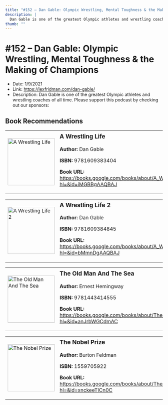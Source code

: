 ```yaml
---
title: "#152 – Dan Gable: Olympic Wrestling, Mental Toughness & the Making of Champions"
description: |
  Dan Gable is one of the greatest Olympic athletes and wrestling coaches of all time. Please support this podcast by checking out our sponsors:"
thumb: ""
---
```


# #152 – Dan Gable: Olympic Wrestling, Mental Toughness & the Making of Champions

  - Date: 1/9/2021
  - Link: https://lexfridman.com/dan-gable/
  - Description: Dan Gable is one of the greatest Olympic athletes and wrestling coaches of all time. Please support this podcast by checking out our sponsors:

## Book Recommendations

<table style="border: none;"><tr style="border: none;"><td style="border: none;"><img src="http://books.google.com/books/content?id=iMGBBgAAQBAJ&printsec=frontcover&img=1&zoom=1&edge=curl&source=gbs_api" alt="A Wrestling Life" width="150" style="vertical-align: top;"></td><td style="border: none; vertical-align: top;"><h3 style='margin-top: 5'>A Wrestling Life</h3><p><strong>Author:</strong> Dan Gable</p><p><strong>ISBN:</strong> 9781609383404</p><p><strong>Book URL:</strong> <a href="https://books.google.com/books/about/A_Wrestling_Life.html?hl=&id=iMGBBgAAQBAJ">https://books.google.com/books/about/A_Wrestling_Life.html?hl=&id=iMGBBgAAQBAJ</a></p></td></tr></table>
<table style="border: none;"><tr style="border: none;"><td style="border: none;"><img src="http://books.google.com/books/content?id=bMmnDgAAQBAJ&printsec=frontcover&img=1&zoom=1&edge=curl&source=gbs_api" alt="A Wrestling Life 2" width="150" style="vertical-align: top;"></td><td style="border: none; vertical-align: top;"><h3 style='margin-top: 5'>A Wrestling Life 2</h3><p><strong>Author:</strong> Dan Gable</p><p><strong>ISBN:</strong> 9781609384845</p><p><strong>Book URL:</strong> <a href="https://books.google.com/books/about/A_Wrestling_Life_2.html?hl=&id=bMmnDgAAQBAJ">https://books.google.com/books/about/A_Wrestling_Life_2.html?hl=&id=bMmnDgAAQBAJ</a></p></td></tr></table>
<table style="border: none;"><tr style="border: none;"><td style="border: none;"><img src="http://books.google.com/books/content?id=anJrbWGCdmAC&printsec=frontcover&img=1&zoom=1&edge=curl&source=gbs_api" alt="The Old Man And The Sea" width="150" style="vertical-align: top;"></td><td style="border: none; vertical-align: top;"><h3 style='margin-top: 5'>The Old Man And The Sea</h3><p><strong>Author:</strong> Ernest Hemingway</p><p><strong>ISBN:</strong> 9781443414555</p><p><strong>Book URL:</strong> <a href="https://books.google.com/books/about/The_Old_Man_And_The_Sea.html?hl=&id=anJrbWGCdmAC">https://books.google.com/books/about/The_Old_Man_And_The_Sea.html?hl=&id=anJrbWGCdmAC</a></p></td></tr></table>
<table style="border: none;"><tr style="border: none;"><td style="border: none;"><img src="http://books.google.com/books/content?id=xnckeeTICn0C&printsec=frontcover&img=1&zoom=1&edge=curl&source=gbs_api" alt="The Nobel Prize" width="150" style="vertical-align: top;"></td><td style="border: none; vertical-align: top;"><h3 style='margin-top: 5'>The Nobel Prize</h3><p><strong>Author:</strong> Burton Feldman</p><p><strong>ISBN:</strong> 1559705922</p><p><strong>Book URL:</strong> <a href="https://books.google.com/books/about/The_Nobel_Prize.html?hl=&id=xnckeeTICn0C">https://books.google.com/books/about/The_Nobel_Prize.html?hl=&id=xnckeeTICn0C</a></p></td></tr></table>
